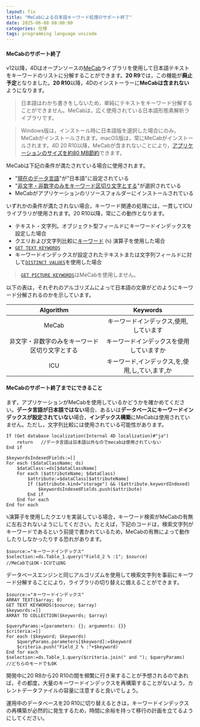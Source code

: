 ```yaml
---
layout: fix
title: "MeCabによる日本語キーワード処理のサポート終了"
date: 2025-06-08 08:00:00
categories: 仕様
tags: programming language unicode
---
```


#### MeCabのサポート終了

v12以降，4Dはオープンソースの[MeCab](https://developer.4d.com/docs/settings/database#support-of-mecab-japanese-version)ライブラリを使用して日本語テキストをキーワードのリストに分解することができます。**20 R9**では，この機能が**廃止予定**となりました。**20 R10**以降，4Dのインストーラーに**MeCabは含まれない**ようになります。

> 日本語はわかち書きをしないため，単純にテキストをキーワード分解することができません。MeCabは，広く使用されている日本語形態素解析ライブラリです。

> Windows版は，インストール時に日本語版を選択した場合にのみ，MeCabがインストールされます。macOS版は，常にMeCabがインストールされます。4D 20 R10以降，MeCabが含まれないことにより，[アプリケーションのサイズを約80 MB節約](https://blog.4d.com/ja/reduce-your-4d-apps-size-with-these-new-features/)できます。

MeCabは下記の条件が満たされている場合に使用されます。

* "[現在のデータ言語](https://developer.4d.com/docs/ja/settings/database)"が"日本語"に設定されている  
* "[非文字・非数字のみをキーワード区切り文字とする](https://developer.4d.com/docs/ja/settings/database)"が選択されている 
* MeCabがアプリケーションのリソースフォルダーにインストールされている

いずれかの条件が満たされない場合，キーワード関連の処理には，一貫してICUライブラリが使用されます。20 R10以降，常にこの動作となります。

* テキスト・文字列。オブジェクト型フィールドにキーワードインデックスを設定した場合
* クエリおよび文字列比較に[キーワード](https://developer.4d.com/docs/ja/Concepts/string#keywords) (`%`) 演算子を使用した場合
* [`GET TEXT KEYWORDS`](https://developer.4d.com/docs/ja/commands/get-text-keywords)
* キーワードインデックスが設定されたテキストまたは文字列フィールドに対して[`DISTINCT VALUES`](https://developer.4d.com/docs/ja/commands/distinct-values)を使用した場合

> [`GET PICTURE KEYWORDS`](https://developer.4d.com/docs/ja/commands/get-picture-keywords)はMeCabを使用しません。

以下の表は，それぞれのアルゴリズムによって日本語の文章がどのようにキーワード分解されるのかを示しています。

|Algorithm|Keywords|
|:-:|:-:|
|MeCab|キーワードインデックス,使用,しています|
|非文字・非数字のみをキーワード区切り文字とする|キーワードインデックスを使用していますか|
|ICU|キーワード,インデックス,を,使用,し,てい,ます,か|

#### MeCabのサポート終了までにできること

まず，アプリケーションがMeCabを使用しているかどうかを確かめてください。**データ言語が日本語ではない**場合、あるいは**データベースにキーワードインデックスが設定されていない**場合，**インデックス構築**にMeCabは使用されていません。ただし，文字列比較には使用されている可能性があります。

```4d
If (Get database localization(Internal 4D localization)#"ja")
	return   //データ言語は日本語以外なのでmecabは使用されていない
End if 

$keywordsIndexedFields:=[]
For each ($dataClassName; ds)
	$dataClass:=ds[$dataClassName]
	For each ($attributeName; $dataClass)
		$attribute:=$dataClass[$attributeName]
		If ($attribute.kind="storage") && ($attribute.keywordIndexed)
			$keywordsIndexedFields.push($attribute)
		End if 
	End for each 
End for each 
```

`%`演算子を使用したクエリを実装している場合，キーワード検索がMeCabの有無に左右されないようにしてください。たとえば，下記のコードは，検索文字列がキーワードであるという前提で書かれているため，MeCabの有無によって動作したりしなかったりする恐れがあります。

```4d
$source:="キーワードインデックス"
$selection:=ds.Table_1.query("Field_2 % :1"; $source)
//MeCabではOK・ICUではNG
```

データベースエンジンと同じアルゴリズムを使用して検索文字列を事前にキーワード分解することにより，ライブラリの切り替えに備えることができます。

```4d
$source:="キーワードインデックス"
ARRAY TEXT($array; 0)
GET TEXT KEYWORDS($source; $array)
$keywords:=[]
ARRAY TO COLLECTION($keywords; $array)

$queryParams:={parameters: {}; arguments: {}}
$criteria:=[]
For each ($keyword; $keywords)
	$queryParams.parameters[$keyword]:=$keyword
	$criteria.push("Field_2 % :"+$keyword)
End for each 
$selection:=ds.Table_1.query($criteria.join(" and "); $queryParams)
//どちらのモードでもOK
```

開発中に20 R8から20 R10の間を頻繁に行き来することが予想されるのであれば，その都度，大量のキーワードインデックスを再構築することがないよう，カレントデータファイルの容量に注意すると良いでしょう。

運用中のデータベースを20 R10に切り替えるときは，キーワードインデックスの再構築が必然的に発生するため，時間に余裕を持って移行の計画を立てるようにしてください。